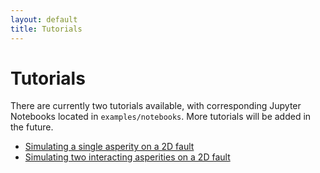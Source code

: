```yaml
---
layout: default
title: Tutorials
---
```


# Tutorials

There are currently two tutorials available, with corresponding Jupyter Notebooks located in `examples/notebooks`. More tutorials will be added in the future.

- [Simulating a single asperity on a 2D fault](tutorial_single_asperity_python.html)
- [Simulating two interacting asperities on a 2D fault](tutorial_double_asperity_python.html)